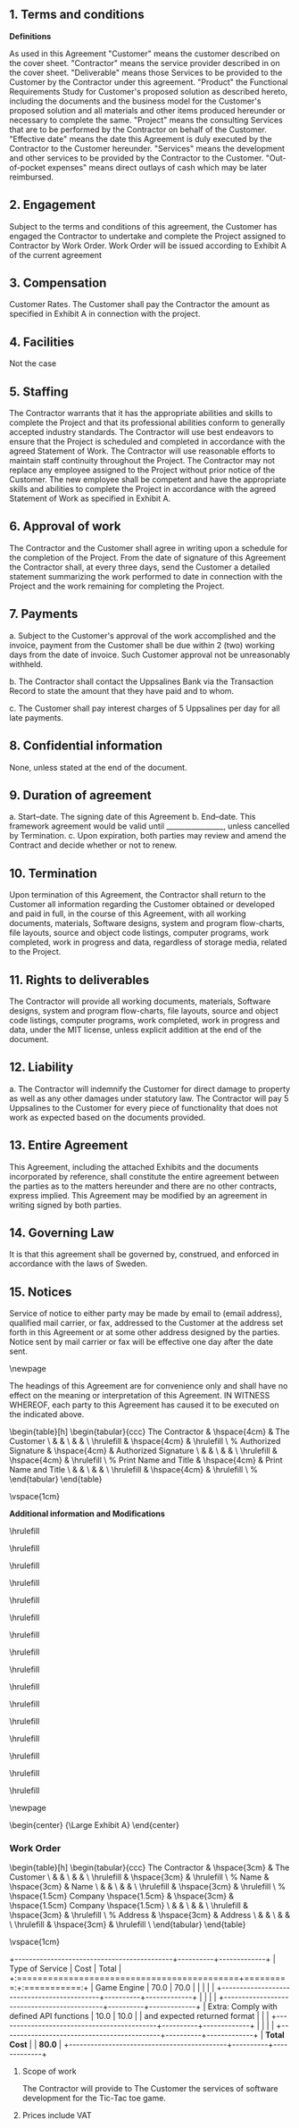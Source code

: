 ## 1. Terms and conditions

**Definitions**

As used in this Agreement "Customer" means the customer described on
the cover sheet. "Contractor" means the service provider described in on the cover sheet.
"Deliverable" means those Services to be provided to the Customer by the Contractor
under this agreement. "Product" the Functional Requirements Study
for Customer's proposed solution as described hereto, including the documents and the
business model for the Customer's proposed solution and all materials and other items
produced hereunder or necessary to complete the same.
"Project" means the consulting Services that are to be performed by the Contractor on
behalf of the Customer. "Effective date" means the date this Agreement
is duly executed by the Contractor to the Customer hereunder.
"Services" means the development and other services to be provided by the Contractor to
the Customer.
"Out-of-pocket expenses" means direct outlays of cash which may be later reimbursed.

## 2. Engagement

Subject to the terms and conditions of this
agreement, the Customer has engaged the
Contractor to undertake and complete the
Project assigned to Contractor by Work Order.
Work Order will be issued according to Exhibit A of the current agreement

## 3. Compensation

Customer Rates. The Customer shall pay
the Contractor the amount as specified
in Exhibit A in connection with
the project.

## 4. Facilities

Not the case

## 5. Staffing

The Contractor warrants that it has the
appropriate abilities and skills to complete the
Project and that its professional abilities
conform to generally accepted industry
standards. The Contractor will use best
endeavors to ensure that the Project is
scheduled and completed in accordance with
the agreed Statement of Work.
The Contractor will use reasonable efforts to
maintain staff continuity throughout the Project.
The Contractor may not replace any employee
assigned to the Project without prior notice of
the Customer. The new employee shall be
competent and have the appropriate skills and
abilities to complete the Project in accordance
with the agreed Statement of Work as
specified in Exhibit A.

## 6. Approval of work

The Contractor and the Customer shall agree
in writing upon a schedule for the completion of
the Project. From the date of signature of this
Agreement the Contractor shall, at every three
days, send the Customer a detailed
statement summarizing the work performed to
date in connection with the Project and the
work remaining for completing the Project.

## 7. Payments

a. Subject to the Customer's approval of the
work accomplished and the invoice, payment from
the Customer shall be due within 2 (two)
working days from the date of invoice. Such
Customer approval not be unreasonably
withheld.

b. The Contractor shall contact the Uppsalines Bank
via the Transaction Record to state the amount that
they have paid and to whom.

c. The Customer shall pay interest charges of
5 Uppsalines per day for all late payments.

## 8. Confidential information

None, unless stated at the end of the document.

## 9. Duration of agreement

a. Start–date. The signing date of this Agreement
b. End–date. This framework agreement would
be valid until ________________, unless
cancelled by Termination.
c. Upon expiration, both parties may review
and amend the Contract and decide whether or
not to renew.

## 10. Termination

Upon termination of this Agreement, the
Contractor shall return to the Customer all
information regarding the Customer obtained
or developed and paid in full, in the course of
this Agreement, with all working documents,
materials, Software designs, system and
program flow-charts, file layouts, source and
object code listings, computer programs, work
completed, work in progress and data,
regardless of storage media, related to the
Project.

## 11. Rights to deliverables

The Contractor will provide all working documents,
materials, Software designs, system and
program flow-charts, file layouts, source and
object code listings, computer programs, work
completed, work in progress and data,
under the MIT license, unless explicit addition
at the end of the document.

## 12. Liability

a. The Contractor will indemnify the Customer
for direct damage to property as well as any
other damages under statutory law. The Contractor
will pay 5 Uppsalines to the Customer for every
piece of functionality that does not work as
expected based on the documents provided.

## 13. Entire Agreement

This Agreement, including the attached
Exhibits and the documents incorporated by
reference, shall constitute the entire agreement
between the parties as to the matters
hereunder and there are no other contracts,
express implied. This Agreement may be
modified by an agreement in writing signed by
both parties.

## 14. Governing Law

It is that this agreement shall be governed by,
construed, and enforced in accordance with
the laws of Sweden.

## 15. Notices

Service of notice to either party may be made
by email to (email address), qualified mail
carrier, or fax, addressed to the Customer at
the address set forth in this Agreement or at
some other address designed by the parties.
Notice sent by mail carrier or fax will be
effective one day after the date sent.

\newpage

The headings of this Agreement are for convenience only and shall have no effect on the meaning or
interpretation of this Agreement.
IN WITNESS WHEREOF, each party to this Agreement has caused it to be executed on the indicated
above.


\begin{table}[h]
\begin{tabular}{ccc}
The Contractor & \hspace{4cm} & The Customer \\
& & \\
& & \\
\hrulefill & \hspace{4cm} & \hrulefill \\
%
Authorized Signature & \hspace{4cm} & Authorized Signature \\
& & \\
& & \\
\hrulefill & \hspace{4cm} & \hrulefill \\
%
Print Name and Title & \hspace{4cm} & Print Name and Title \\
& & \\
& & \\
\hrulefill & \hspace{4cm} & \hrulefill \\
%
\end{tabular}
\end{table}

\vspace{1cm}

**Additional information and Modifications**

\hrulefill

\hrulefill

\hrulefill

\hrulefill

\hrulefill

\hrulefill

\hrulefill

\hrulefill

\hrulefill

\hrulefill

\hrulefill

\hrulefill

\hrulefill

\hrulefill

\hrulefill

\hrulefill


\newpage

\begin{center}
{\Large Exhibit A}
\end{center}

### Work Order

\begin{table}[h]
\begin{tabular}{ccc}
The Contractor & \hspace{3cm} & The Customer \\
& & \\
& & \\
\hrulefill & \hspace{3cm} & \hrulefill \\
%
Name & \hspace{3cm} & Name \\
& & \\
& & \\
\hrulefill & \hspace{3cm} & \hrulefill \\
%
\hspace{1.5cm} Company \hspace{1.5cm} & \hspace{3cm} & \hspace{1.5cm} Company \hspace{1.5cm} \\
& & \\
& & \\
\hrulefill & \hspace{3cm} & \hrulefill \\
%
Address  & \hspace{3cm} & Address \\
& & \\
& & \\
\hrulefill & \hspace{3cm} & \hrulefill \\
\end{tabular}
\end{table}

\vspace{1cm}

+--------------------------------------------+----------+-------------+
| Type of Service                            | Cost     |     Total   |
+:===========================================+=========:+:===========:+
| Game Engine                                | 70.0     | 70.0        |
|                                            |          |             |
+--------------------------------------------+----------+-------------+
|                                            |          |             |
+--------------------------------------------+----------+-------------+
| Extra: Comply with defined API functions   | 10.0     | 10.0        |
|        and expected returned format        |          |             |
+--------------------------------------------+----------+-------------+
|                                            |          |             |
+--------------------------------------------+----------+-------------+
| **Total Cost**                             |          | **80.0**    |
+--------------------------------------------+----------+-------------+

1. Scope of work

    The Contractor will provide to The Customer the services of software
    development for the Tic-Tac toe game.

2. Prices include VAT
